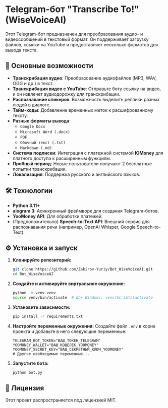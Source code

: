 # Telegram-бот "Transcribe To!" (WiseVoiceAI)

Этот Telegram-бот предназначен для преобразования аудио- и видеосообщений в текстовый формат. Он поддерживает загрузку файлов, ссылки на YouTube и предоставляет несколько форматов для вывода текста.

## 🚀 Основные возможности

- **Транскрибация аудио**: Преобразование аудиофайлов (MP3, WAV, OGG и др.) в текст.
- **Транскрибация видео с YouTube**: Отправьте боту ссылку на видео, и он извлечет аудиодорожку для транскрибации.
- **Распознавание спикеров**: Возможность выделить реплики разных людей в диалоге.
- **Тайм-коды**: Добавление временных меток к расшифрованному тексту.
- **Разные форматы вывода**:
  - `Google Docs`
  - `Microsoft Word (.docx)`
  - `PDF`
  - `Обычный текст (.txt)`
  - `Markdown (.md)`
- **Система подписки**: Интеграция с платежной системой **ЮMoney** для платного доступа к расширенным функциям.
- **Пробный период**: Новые пользователи получают 2 бесплатные попытки транскрибации.
- **Локализация**: Поддержка русского и английского языков.

## 🛠️ Технологии

- **Python 3.11+**
- **aiogram 3**: Асинхронный фреймворк для создания Telegram-ботов.
- **YooMoney API**: Для обработки платежей.
- (Предположительно) **Speech-to-Text API**: Внешний сервис для распознавания речи (например, OpenAI Whisper, Google Speech-to-Text).

## ⚙️ Установка и запуск

1. **Клонируйте репозиторий:**
   ```bash
   git clone https://github.com/Zakirov-Yuriy/Bot_WiseVoiceAI.git
   cd Bot_WiseVoiceAI
   ```

2. **Создайте и активируйте виртуальное окружение:**
   ```bash
   python -m venv venv
   source venv/bin/activate  # Для Windows: venv\Scripts\activate
   ```

3. **Установите зависимости:**
   ```bash
   pip install -r requirements.txt
   ```

4. **Настройте переменные окружения:**
   Создайте файл `.env` в корне проекта и добавьте в него следующие переменные:
   ```env
   TELEGRAM_BOT_TOKEN="ВАШ_ТОКЕН_TELEGRAM"
   YOOMONEY_WALLET="ВАШ_КОШЕЛЕК_YOOMONEY"
   YOOMONEY_SECRET_KEY="ВАШ_СЕКРЕТНЫЙ_КЛЮЧ_YOOMONEY"
   # Другие необходимые переменные...
   ```

5. **Запустите бота:**
   ```bash
   python bot.py
   ```

## 📝 Лицензия

Этот проект распространяется под лицензией MIT.
